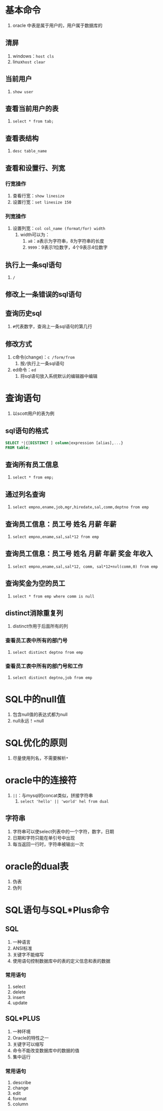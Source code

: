 # 基本命令
1. oracle 中表是属于用户的，用户属于数据库的
## 清屏
1. windows：`host cls`
2. linux`host clear`

## 当前用户
1. `show user`

## 查看当前用户的表
1. `select * from tab;`

## 查看表结构
1. `desc table_name`


## 查看和设置行、列宽
### 行宽操作
1. 查看行宽：`show linesize`
2. 设置行宽：`set linesize 150`
### 列宽操作
1. 设置列宽：`col col_name (format/for) width`
    1. width可以为：
        1. `a8`：a表示为字符串，8为字符串的长度
        2. `9999`：9表示1位数字，4个9表示4位数字 

## 执行上一条sql语句
1. `/`

## 修改上一条错误的sql语句
## 查询历史sql
1. `#`代表数字，查询上一条sql语句的第几行

## 修改方式
1. c命令(change)：`c /form/from`
    1. 按`/`执行上一条sql语句
2. ed命令：`ed`
    1. 将sql语句放入系统默认的编辑器中编辑


# 查询语句
1. 以scott用户的表为例

## sql语句的格式
```sql
SELECT *|{[DISTINCT ] column|expression [alias],...}
FROM table;
```

## 查询所有员工信息
1. `select * from emp;`

## 通过列名查询
1. `select empno,ename,job,mgr,hiredate,sal,comm,deptno from emp`

## 查询员工信息：员工号 姓名 月薪 年薪
1. `select empno,ename,sal,sal*12 from emp`


## 查询员工信息：员工号 姓名 月薪 年薪 奖金 年收入
1. `select empno,ename,sal,sal*12, comm, sal*12+nvl(comm,0) from emp`


## 查询奖金为空的员工
1. `select * from emp where comm is null`

## distinct消除重复列
1. distinct作用于后面所有的列
### 查看员工表中所有的部门号
1. `select distinct deptno from emp`
### 查看员工表中所有的部门号和工作
1. `select distinct deptno,job from emp`


# SQL中的null值
1. 包含null值的表达式都为null
2. null永远！=null

# SQL优化的原则
1. 尽量使用列名，不需要解析`*`


# oracle中的连接符
1. `||`：与mysql的concat类似，拼接字符串
    1. `select 'hello' || 'world' hel from dual`
## 字符串
1. 字符串可以使select列表中的一个字符，数字，日期
2. 日期和字符只能在单引号中出现
3. 每当返回一行时，字符串被输出一次 

# oracle的dual表
1. 伪表
2. 伪列

# SQL语句与SQL*Plus命令
## SQL
1. 一种语言
2. ANSI标准
3. 关键字不能缩写
4. 使用语句控制数据库中的表的定义信息和表的数据

### 常用语句
1. select
2. delete
3. insert
4. update

## SQL*PLUS
1. 一种环境
2. Oracle的特性之一
3. 关键字可以缩写
4. 命令不能改变数据库中的数据的值
5. 集中运行

### 常用语句
1. describe
2. change
3. edit
4. format
5. column 
